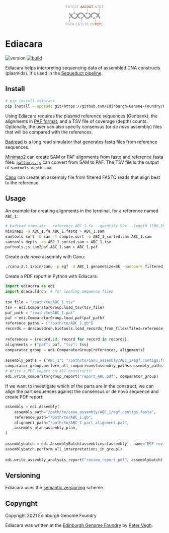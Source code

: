 <p align="center">
<img alt="Ediacara logo" title="Ediacara" src="images/logo.png" width="120">
</p>

# Ediacara

![version](https://img.shields.io/badge/current_version-0.1.2-blue)
[![build](https://github.com/Edinburgh-Genome-Foundry/Ediacara/actions/workflows/build.yml/badge.svg)](https://github.com/Edinburgh-Genome-Foundry/Ediacara/actions/workflows/build.yml)

Ediacara helps interpreting sequencing data of assembled DNA constructs (plasmids). It's used in the [Sequeduct pipeline](https://github.com/Edinburgh-Genome-Foundry/Sequeduct/).

## Install

```bash
# pip install ediacara
pip install --upgrade git+https://github.com/Edinburgh-Genome-Foundry/Ediacara.git@main
```

Using Ediacara requires the plasmid reference sequences (Genbank), the alignments in [PAF format](https://lh3.github.io/minimap2/minimap2.html#10), and a TSV file of coverage (depth) counts. Optionally, the user can also specify consensus (or *de novo* assembly) files that will be compared with the references.

[Badread](https://github.com/rrwick/Badread) is a long read simulator that generates fastq files from reference sequences.

[Minimap2](https://lh3.github.io/minimap2/) can create SAM or PAF alignments from fastq and reference fasta files.
[`paftools.js`](https://github.com/lh3/minimap2/blob/master/misc/README.md) can convert from SAM to PAF.
The TSV file is the output of `samtools depth -aa`.

[Canu](https://canu.readthedocs.io) can create an assembly file from filtered FASTQ reads that align best to the reference.

## Usage

An example for creating alignments in the terminal, for a reference named `ABC_1`:

```bash
# badread simulate --reference ABC_1.fa --quantity 50x --length 1500,500 > ABC_1.fastq
minimap2 -a ABC_1.fa ABC_1.fastq > ABC_1.sam
samtools sort -O sam -T sample.sort -o ABC_1_sorted.sam ABC_1.sam
samtools depth -aa ABC_1_sorted.sam > ABC_1.tsv
paftools.js sam2paf ABC_1.sam > ABC_1.paf
```

Create a *de novo* assembly with Canu:

```bash
./canu-2.1.1/bin/canu -p egf -d ABC_1 genomeSize=8k -nanopore filtered_fastq/ABC_1_filtered.fastq
```

Create a PDF report in Python with Ediacara:

```python
import ediacara as edi
import dnacauldron  # for loading sequence files

tsv_file = "/path/to/ABC_1.tsv"
tsv = edi.ComparatorGroup.load_tsv(tsv_file)
paf_path = "/path/to/ABC_1.paf"
paf = edi.ComparatorGroup.load_paf(paf_path)
reference_paths = ["/path/to/ABC_1.gb"]
records = dnacauldron.biotools.load_records_from_files(files=reference_paths, use_file_names_as_ids=True)

references = {record.id: record for record in records}
alignments = {"paf": paf, "tsv": tsv}
comparator_group = edi.ComparatorGroup(references, alignments)

assembly_paths = {"ABC_1": "/path/to/canu_assembly/ABC_1/egf.contigs.fasta"}
comparator_group.perform_all_comparisons(assembly_paths=assembly_paths)
# Write a PDF report on all constructs:
edi.write_comparatorgroup_report("report_ABC.pdf", comparator_group)
```

If we want to investigate which of the parts are in the construct, we can align the part sequences
against the consensus or de novo sequence and create PDF report:

```python
assembly = edi.Assembly(
    assembly_path="/path/to/canu_assembly/ABC_1/egf.contigs.fasta",
    reference_path="/path/to/ABC_1.gb",
    alignment_path="/path/to/ABC_1_part_alignment.paf",
    assembly_plan=assembly_plan,
)

assemblybatch = edi.AssemblyBatch(assemblies=[assembly], name="EGF review")
assemblybatch.perform_all_interpretations_in_group()

edi.write_assembly_analysis_report("review_report_pdf", assemblybatch)
```

## Versioning

Ediacara uses the [semantic versioning](https://semver.org) scheme.

## Copyright

Copyright 2021 Edinburgh Genome Foundry

Ediacara was written at the [Edinburgh Genome Foundry](https://edinburgh-genome-foundry.github.io/)
by [Peter Vegh](https://github.com/veghp).

